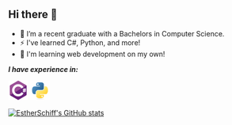 ## Hi there 👋

<!--
**EstherSchiff/EstherSchiff** is a ✨ _special_ ✨ repository because its `README.md` (this file) appears on your GitHub profile.

Here are some ideas to get you started:

- 🔭 I’m currently working on ...
- 🌱 I’m currently learning ...
- 👯 I’m looking to collaborate on ...
- 🤔 I’m looking for help with ...
- 💬 Ask me about ...
- 📫 How to reach me: ...
- 😄 Pronouns: ...
- ⚡ Fun fact: ...
-->

- 🔭 I’m a recent graduate with a Bachelors in Computer Science.
- ⚡ I've learned C#, Python, and more!
- 🌱 I'm learning web development on my own!

***I have experience in:***

<img src="https://raw.githubusercontent.com/devicons/devicon/master/icons/csharp/csharp-original.svg" alt="Image description" width="40" height="40">        <img src="https://raw.githubusercontent.com/devicons/devicon/master/icons/python/python-original.svg" alt="Image description" width="40" height="40"> 


[![EstherSchiff's GitHub stats](https://github-readme-stats.vercel.app/api?username=EstherSchiff)](https://github.com/EstherSchiff/github-readme-stats)
